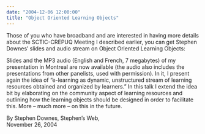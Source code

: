 ```yaml
---
date: "2004-12-06 12:00:00"
title: "Object Oriented Learning Objects"
---
```




Those of you who have broadband and are interested in having more details about the SCTIC-CREPUQ Meeting I described earlier, you can get Stephen Downes&rsquo; slides and audio stream on Object Oriented Learning Objects:

> 
Slides and the MP3 audio (English and French, 7 megabytes) of my presentation in Montreal are now available (the audio also includes the<br/>
presentations from other panelists, used with permission). In it, I present again the idea of &ldquo;e-learning as dynamic, unstructured stream of learning resources obtained and organized by learners.&rdquo; In this talk I extend the idea bit by elaborating on the community aspect of learning resources and outlining how the learning objects should be designed in order to facilitate this. More &#8211; much more &#8211; on this in the future. 

By Stephen Downes, Stephen&rsquo;s Web,<br/>
November 26, 2004




